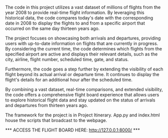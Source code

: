The code in this project utilizes a vast dataset of millions of flights from the year 2008 to provide real-time flight information. By leveraging this historical data, the code compares today's date with the corresponding date in 2008 to display the flights to and from a specific airport that occurred on the same day thirteen years ago.

The project focuses on showcasing both arrivals and departures, providing users with up-to-date information on flights that are currently in progress. By considering the current time, the code determines which flights from the specified airport are active and displays their relevant details, such as the city, airline, flight number, scheduled time, gate, and status.

Furthermore, the code goes a step further by extending the visibility of each flight beyond its actual arrival or departure time. It continues to display the flight's details for an additional hour after the scheduled time. 

By combining a vast dataset, real-time comparisons, and extended visibility, the code offers a comprehensive flight board experience that allows users to explore historical flight data and stay updated on the status of arrivals and departures from thirteen years ago.

The framework for the project is in Project Itinerary. App.py and index.html house the scripts that broadcast to the webpage.

*** ACCESS THE FLIGHT BOARD HERE: http://127.0.0.1:8000/ ***
